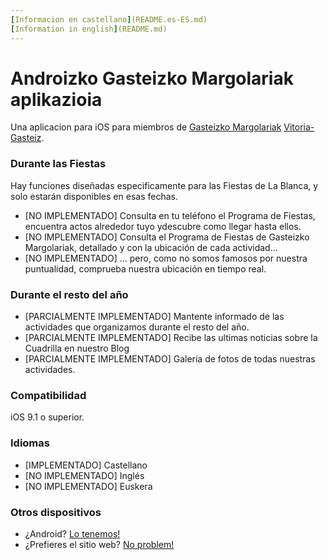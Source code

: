 ```yaml
---
[Informacion en castellano](README.es-ES.md) 
[Information in english](README.md)
---
```



# Androizko Gasteizko Margolariak aplikazioia #

Una aplicacion para iOS para miembros de [Gasteizko Margolariak](https://margolariak.com/) [Vitoria-Gasteiz](http://www.vitoria-gasteiz.org/).

### Durante las Fiestas ###

Hay funciones diseñadas especificamente para las Fiestas de La Blanca, y solo estarán disponibles en esas fechas.

* [NO IMPLEMENTADO] Consulta en tu teléfono el Programa de Fiestas, encuentra actos alrededor tuyo ydescubre como llegar hasta ellos.
* [NO IMPLEMENTADO] Consulta el Programa de Fiestas de Gasteizko Margolariak, detallado y con la ubicación de cada actividad...
* [NO IMPLEMENTADO] ... pero, como no somos famosos por nuestra puntualidad, comprueba nuestra ubicación en tiempo real.


### Durante el resto del año ###

* [PARCIALMENTE IMPLEMENTADO] Mantente informado de las actividades que organizamos durante el resto del año.
* [PARCIALMENTE IMPLEMENTADO] Recibe las ultimas noticias sobre la Cuadrilla en nuestro Blog
* [PARCIALMENTE IMPLEMENTADO] Galería de fotos de todas nuestras actividades.


### Compatibilidad ###

iOS 9.1 o superior.


### Idiomas ###

* [IMPLEMENTADO] Castellano
* [NO IMPLEMENTADO] Inglés
* [NO IMPLEMENTADO] Euskera 


### Otros dispositivos ###

* ¿Android? [Lo tenemos!](https://github.com/GasteizkoMargolariak/GasteizkoMargolariakApp) 
* ¿Prefieres el sitio web? [No problem!](https://github.com/GasteizkoMargolariak/GasteizkoMargolariakWeb)

